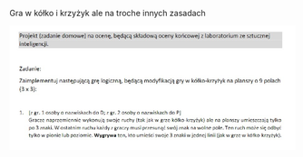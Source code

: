 Gra w kółko i krzyżyk ale na troche innych zasadach


![Image of Yaktocat](https://github.com/cyziek/Kolko_i_krzyzyk_ale_troche_inne/blob/master/1.jpg)
